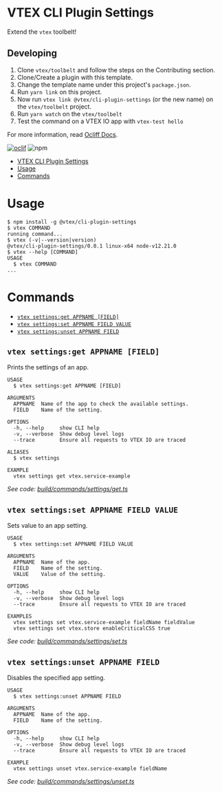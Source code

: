 # VTEX CLI Plugin Settings

Extend the `vtex` toolbelt!

## Developing

1. Clone `vtex/toolbelt` and follow the steps on the Contributing section.
2. Clone/Create a plugin with this template.
3. Change the template name under this project's `package.json`.
2. Run `yarn link` on this project.
3. Now run `vtex link @vtex/cli-plugin-settings` (or the new name) on the `vtex/toolbelt` project.
4. Run `yarn watch` on the `vtex/toolbelt`
5. Test the command on a VTEX IO app with `vtex-test hello`

For more information, read [Ocliff Docs](https://oclif.io/docs/introduction).

[![oclif](https://img.shields.io/badge/cli-oclif-brightgreen.svg)](https://oclif.io)
![npm](https://img.shields.io/npm/v/@vtex/cli-plugin-settings)

<!-- toc -->
* [VTEX CLI Plugin Settings](#vtex-cli-plugin-settings)
* [Usage](#usage)
* [Commands](#commands)
<!-- tocstop -->
# Usage
<!-- usage -->
```sh-session
$ npm install -g @vtex/cli-plugin-settings
$ vtex COMMAND
running command...
$ vtex (-v|--version|version)
@vtex/cli-plugin-settings/0.0.1 linux-x64 node-v12.21.0
$ vtex --help [COMMAND]
USAGE
  $ vtex COMMAND
...
```
<!-- usagestop -->
# Commands
<!-- commands -->
* [`vtex settings:get APPNAME [FIELD]`](#vtex-settingsget-appname-field)
* [`vtex settings:set APPNAME FIELD VALUE`](#vtex-settingsset-appname-field-value)
* [`vtex settings:unset APPNAME FIELD`](#vtex-settingsunset-appname-field)

## `vtex settings:get APPNAME [FIELD]`

Prints the settings of an app.

```
USAGE
  $ vtex settings:get APPNAME [FIELD]

ARGUMENTS
  APPNAME  Name of the app to check the available settings.
  FIELD    Name of the setting.

OPTIONS
  -h, --help     show CLI help
  -v, --verbose  Show debug level logs
  --trace        Ensure all requests to VTEX IO are traced

ALIASES
  $ vtex settings

EXAMPLE
  vtex settings get vtex.service-example
```

_See code: [build/commands/settings/get.ts](https://github.com/vtex/cli-plugin-settings/blob/v0.0.1/build/commands/settings/get.ts)_

## `vtex settings:set APPNAME FIELD VALUE`

Sets value to an app setting.

```
USAGE
  $ vtex settings:set APPNAME FIELD VALUE

ARGUMENTS
  APPNAME  Name of the app.
  FIELD    Name of the setting.
  VALUE    Value of the setting.

OPTIONS
  -h, --help     show CLI help
  -v, --verbose  Show debug level logs
  --trace        Ensure all requests to VTEX IO are traced

EXAMPLES
  vtex settings set vtex.service-example fieldName fieldValue
  vtex settings set vtex.store enableCriticalCSS true
```

_See code: [build/commands/settings/set.ts](https://github.com/vtex/cli-plugin-settings/blob/v0.0.1/build/commands/settings/set.ts)_

## `vtex settings:unset APPNAME FIELD`

Disables the specified app setting.

```
USAGE
  $ vtex settings:unset APPNAME FIELD

ARGUMENTS
  APPNAME  Name of the app.
  FIELD    Name of the setting.

OPTIONS
  -h, --help     show CLI help
  -v, --verbose  Show debug level logs
  --trace        Ensure all requests to VTEX IO are traced

EXAMPLE
  vtex settings unset vtex.service-example fieldName
```

_See code: [build/commands/settings/unset.ts](https://github.com/vtex/cli-plugin-settings/blob/v0.0.1/build/commands/settings/unset.ts)_
<!-- commandsstop -->
